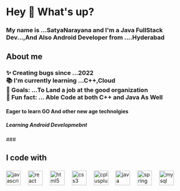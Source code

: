 <h1 align="left">Hey 👋 What's up?</h1>

###

<h3 align="left">My name is ...SatyaNarayana  and I'm a  Java FullStack Dev...,And Also Android Developer  from ....Hyderabad</h3>

###

<h2 align="left">About me</h2>

###

<h3 align="left">✨ Creating bugs since ...2022<br>📚 I'm currently learning ...C++,Cloud<br>🎯 Goals: ...To Land a job at the good  organization<br>🎲 Fun fact: ... Able Code at both C++ and Java As Well</h3>
<h4>Eager to learn GO And other new age technolgies</h4><h5>Learning Android Developmebnt</h5>
###

<h2 align="left">I code with</h2>

###

<div align="left">
  <img src="https://cdn.jsdelivr.net/gh/devicons/devicon/icons/javascript/javascript-original.svg" height="40" alt="javascript logo"  />
  <img width="12" />
  <img src="https://cdn.jsdelivr.net/gh/devicons/devicon/icons/react/react-original.svg" height="40" alt="react logo"  />
  <img width="12" />
  <img src="https://cdn.jsdelivr.net/gh/devicons/devicon/icons/html5/html5-original.svg" height="40" alt="html5 logo"  />
  <img width="12" />
  <img src="https://cdn.jsdelivr.net/gh/devicons/devicon/icons/css3/css3-original.svg" height="40" alt="css3 logo"  />
  <img width="12" />
  <img src="https://cdn.jsdelivr.net/gh/devicons/devicon/icons/cplusplus/cplusplus-original.svg" height="40" alt="cplusplus logo"  />
  <img width="12" />
  <img src="https://cdn.jsdelivr.net/gh/devicons/devicon/icons/java/java-original.svg" height="40" alt="java logo"  />
  <img width="12" />
  <img src="https://cdn.jsdelivr.net/gh/devicons/devicon/icons/spring/spring-original.svg" height="40" alt="spring logo"  />
  <img width="12" />
  <img src="https://cdn.jsdelivr.net/gh/devicons/devicon/icons/mysql/mysql-original.svg" height="40" alt="mysql logo"  />

</div>

###
